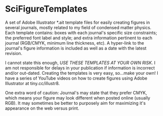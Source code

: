 # SciFigureTemplates

A set of Adobe Illustrator *.ait template files for easily creating figures in several journals, mostly related to my field of condensed matter physics. Each template contains: boxes with each journal's specific size constraints; the preferred font label and style; and extra information pertinent to each journal (RGB/CMYK, minimum line thickness, etc). A hyper-link to the journal's figure information is included as well as a date with the latest revision.

I cannot state this enough, *USE THESE TEMPLATES AT YOUR OWN RISK*. I am not responsible for delays in your publication if information is incorrect and/or out-dated. Creating the templates is very easy, so...make your own! I have a series of YouTube videos on how to create figures using Adobe Illustrator at tiny.cc/illustr8.

One extra word of caution: Journal's may state that they prefer CMYK, which means your figure may look different when posted online (usually RGB). It may sometimes be better to purposely aim for maximizing it's appearance on the web versus print.
